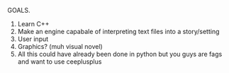 GOALS.

1. Learn C++
2. Make an engine capabale of interpreting text files into a story/setting
3. User input
4. Graphics? (muh visual novel)
5. All this could have already been done in python but you guys are fags and want to use ceeplusplus

